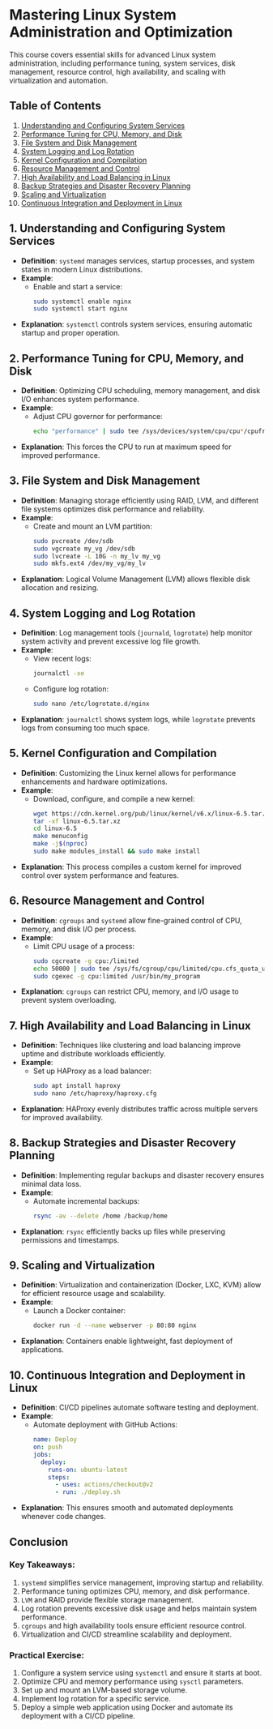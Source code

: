 
# Mastering Linux System Administration and Optimization

This course covers essential skills for advanced Linux system administration, including performance tuning, system services, disk management, resource control, high availability, and scaling with virtualization and automation.

## Table of Contents
1. [Understanding and Configuring System Services](#understanding-and-configuring-system-services)
2. [Performance Tuning for CPU, Memory, and Disk](#performance-tuning-for-cpu-memory-and-disk)
3. [File System and Disk Management](#file-system-and-disk-management)
4. [System Logging and Log Rotation](#system-logging-and-log-rotation)
5. [Kernel Configuration and Compilation](#kernel-configuration-and-compilation)
6. [Resource Management and Control](#resource-management-and-control)
7. [High Availability and Load Balancing in Linux](#high-availability-and-load-balancing-in-linux)
8. [Backup Strategies and Disaster Recovery Planning](#backup-strategies-and-disaster-recovery-planning)
9. [Scaling and Virtualization](#scaling-and-virtualization)
10. [Continuous Integration and Deployment in Linux](#continuous-integration-and-deployment-in-linux)

## 1. Understanding and Configuring System Services
- **Definition**: `systemd` manages services, startup processes, and system states in modern Linux distributions.
- **Example**:
  - Enable and start a service:
    ```bash
    sudo systemctl enable nginx
    sudo systemctl start nginx
    ```
- **Explanation**: `systemctl` controls system services, ensuring automatic startup and proper operation.

## 2. Performance Tuning for CPU, Memory, and Disk
- **Definition**: Optimizing CPU scheduling, memory management, and disk I/O enhances system performance.
- **Example**:
  - Adjust CPU governor for performance:
    ```bash
    echo "performance" | sudo tee /sys/devices/system/cpu/cpu*/cpufreq/scaling_governor
    ```
- **Explanation**: This forces the CPU to run at maximum speed for improved performance.

## 3. File System and Disk Management
- **Definition**: Managing storage efficiently using RAID, LVM, and different file systems optimizes disk performance and reliability.
- **Example**:
  - Create and mount an LVM partition:
    ```bash
    sudo pvcreate /dev/sdb
    sudo vgcreate my_vg /dev/sdb
    sudo lvcreate -L 10G -n my_lv my_vg
    sudo mkfs.ext4 /dev/my_vg/my_lv
    ```
- **Explanation**: Logical Volume Management (LVM) allows flexible disk allocation and resizing.

## 4. System Logging and Log Rotation
- **Definition**: Log management tools (`journald`, `logrotate`) help monitor system activity and prevent excessive log file growth.
- **Example**:
  - View recent logs:
    ```bash
    journalctl -xe
    ```
  - Configure log rotation:
    ```bash
    sudo nano /etc/logrotate.d/nginx
    ```
- **Explanation**: `journalctl` shows system logs, while `logrotate` prevents logs from consuming too much space.

## 5. Kernel Configuration and Compilation
- **Definition**: Customizing the Linux kernel allows for performance enhancements and hardware optimizations.
- **Example**:
  - Download, configure, and compile a new kernel:
    ```bash
    wget https://cdn.kernel.org/pub/linux/kernel/v6.x/linux-6.5.tar.xz
    tar -xf linux-6.5.tar.xz
    cd linux-6.5
    make menuconfig
    make -j$(nproc)
    sudo make modules_install && sudo make install
    ```
- **Explanation**: This process compiles a custom kernel for improved control over system performance and features.

## 6. Resource Management and Control
- **Definition**: `cgroups` and `systemd` allow fine-grained control of CPU, memory, and disk I/O per process.
- **Example**:
  - Limit CPU usage of a process:
    ```bash
    sudo cgcreate -g cpu:/limited
    echo 50000 | sudo tee /sys/fs/cgroup/cpu/limited/cpu.cfs_quota_us
    sudo cgexec -g cpu:limited /usr/bin/my_program
    ```
- **Explanation**: `cgroups` can restrict CPU, memory, and I/O usage to prevent system overloading.

## 7. High Availability and Load Balancing in Linux
- **Definition**: Techniques like clustering and load balancing improve uptime and distribute workloads efficiently.
- **Example**:
  - Set up HAProxy as a load balancer:
    ```bash
    sudo apt install haproxy
    sudo nano /etc/haproxy/haproxy.cfg
    ```
- **Explanation**: HAProxy evenly distributes traffic across multiple servers for improved availability.

## 8. Backup Strategies and Disaster Recovery Planning
- **Definition**: Implementing regular backups and disaster recovery ensures minimal data loss.
- **Example**:
  - Automate incremental backups:
    ```bash
    rsync -av --delete /home /backup/home
    ```
- **Explanation**: `rsync` efficiently backs up files while preserving permissions and timestamps.

## 9. Scaling and Virtualization
- **Definition**: Virtualization and containerization (Docker, LXC, KVM) allow for efficient resource usage and scalability.
- **Example**:
  - Launch a Docker container:
    ```bash
    docker run -d --name webserver -p 80:80 nginx
    ```
- **Explanation**: Containers enable lightweight, fast deployment of applications.

## 10. Continuous Integration and Deployment in Linux
- **Definition**: CI/CD pipelines automate software testing and deployment.
- **Example**:
  - Automate deployment with GitHub Actions:
    ```yaml
    name: Deploy
    on: push
    jobs:
      deploy:
        runs-on: ubuntu-latest
        steps:
          - uses: actions/checkout@v2
          - run: ./deploy.sh
    ```
- **Explanation**: This ensures smooth and automated deployments whenever code changes.

## Conclusion

### Key Takeaways:
1. `systemd` simplifies service management, improving startup and reliability.
2. Performance tuning optimizes CPU, memory, and disk performance.
3. `LVM` and RAID provide flexible storage management.
4. Log rotation prevents excessive disk usage and helps maintain system performance.
5. `cgroups` and high availability tools ensure efficient resource control.
6. Virtualization and CI/CD streamline scalability and deployment.

### Practical Exercise:
1. Configure a system service using `systemctl` and ensure it starts at boot.
2. Optimize CPU and memory performance using `sysctl` parameters.
3. Set up and mount an LVM-based storage volume.
4. Implement log rotation for a specific service.
5. Deploy a simple web application using Docker and automate its deployment with a CI/CD pipeline.
